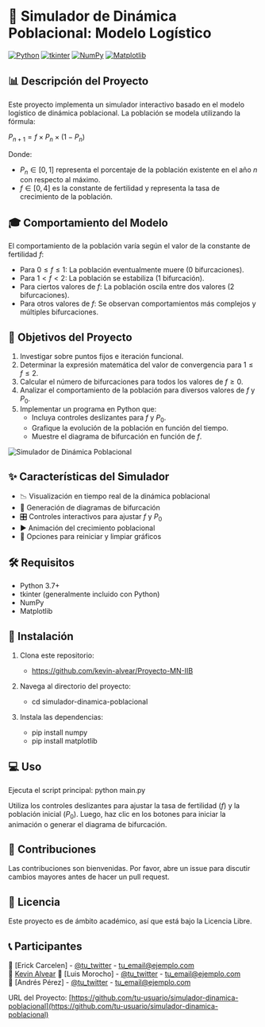 # 🔬 Simulador de Dinámica Poblacional: Modelo Logístico

[![Python](https://img.shields.io/badge/Python-3.7+-blue.svg)](https://www.python.org/downloads/)
[![tkinter](https://img.shields.io/badge/tkinter-included-green.svg)](https://docs.python.org/3/library/tkinter.html)
[![NumPy](https://img.shields.io/badge/NumPy-1.19+-yellow.svg)](https://numpy.org/)
[![Matplotlib](https://img.shields.io/badge/Matplotlib-3.3+-orange.svg)](https://matplotlib.org/)

## 📊 Descripción del Proyecto

Este proyecto implementa un simulador interactivo basado en el modelo logístico de dinámica poblacional. La población se modela utilizando la fórmula:

$P_{n+1} = f \times P_n \times (1 - P_n)$

Donde:
- $P_n \in [0, 1]$ representa el porcentaje de la población existente en el año $n$ con respecto al máximo.
- $f \in [0, 4]$ es la constante de fertilidad y representa la tasa de crecimiento de la población.

## 🎓 Comportamiento del Modelo

El comportamiento de la población varía según el valor de la constante de fertilidad $f$:

- Para $0 \le f \le 1$: La población eventualmente muere (0 bifurcaciones).
- Para $1 < f < 2$: La población se estabiliza (1 bifurcación).
- Para ciertos valores de $f$: La población oscila entre dos valores (2 bifurcaciones).
- Para otros valores de $f$: Se observan comportamientos más complejos y múltiples bifurcaciones.

## 🎯 Objetivos del Proyecto

1. Investigar sobre puntos fijos e iteración funcional.
2. Determinar la expresión matemática del valor de convergencia para $1 \le f \le 2$.
3. Calcular el número de bifurcaciones para todos los valores de $f \ge 0$.
4. Analizar el comportamiento de la población para diversos valores de $f$ y $P_0$.
5. Implementar un programa en Python que:
   - Incluya controles deslizantes para $f$ y $P_0$.
   - Grafique la evolución de la población en función del tiempo.
   - Muestre el diagrama de bifurcación en función de $f$.

![Simulador de Dinámica Poblacional](assets/poblacion.gif)

## ✨ Características del Simulador

- 📉 Visualización en tiempo real de la dinámica poblacional
- 🔀 Generación de diagramas de bifurcación
- 🎛️ Controles interactivos para ajustar $f$ y $P_0$
- ▶️ Animación del crecimiento poblacional
- 🔄 Opciones para reiniciar y limpiar gráficos

## 🛠️ Requisitos

- Python 3.7+
- tkinter (generalmente incluido con Python)
- NumPy
- Matplotlib

## 🚀 Instalación

1. Clona este repositorio:
   - https://github.com/kevin-alvear/Proyecto-MN-IIB

2. Navega al directorio del proyecto:
   - cd simulador-dinamica-poblacional

3. Instala las dependencias:
   - pip install numpy
   - pip install matplotlib

## 💻 Uso

Ejecuta el script principal:
python main.py

Utiliza los controles deslizantes para ajustar la tasa de fertilidad ($f$) y la población inicial ($P_0$). Luego, haz clic en los botones para iniciar la animación o generar el diagrama de bifurcación.

## 🤝 Contribuciones

Las contribuciones son bienvenidas. Por favor, abre un issue para discutir cambios mayores antes de hacer un pull request.

## 📄 Licencia

Este proyecto es de ámbito académico, así que está bajo la Licencia Libre.

## 📞 Participantes

👤 [Erick Carcelen] - [@tu_twitter](https://twitter.com/tu_twitter) - tu_email@ejemplo.com  
👤 [Kevin Alvear](https://github.com/kevin-alvear)
👤 [Luis Morocho] - [@tu_twitter](https://twitter.com/tu_twitter) - tu_email@ejemplo.com  
👤 [Andrés Pérez] - [@tu_twitter](https://twitter.com/tu_twitter) - tu_email@ejemplo.com

URL del Proyecto: [https://github.com/tu-usuario/simulador-dinamica-poblacional](https://github.com/tu-usuario/simulador-dinamica-poblacional)